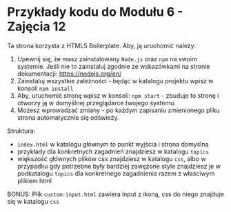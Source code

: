 # Przykłady kodu do Modułu 6 - Zajęcia 12

Ta strona korzysta z HTML5 Boilerplate. Aby, ją uruchomić należy:

1. Upewnij się, że masz zainstalowany `Node.js` oraz `npm` na swoim systemie.
   Jeśli nie to zainstaluj zgodnie ze wskazówkami na stronie dokumentacji:
   https://nodejs.org/en/
2. Zainstaluj wszystkie zależności - będąc w katalogu projektu wpisz w konsoli
   `npm install`
3. Aby, uruchomić stronę wpisz w konsoli: `npm start` - zbuduje to stronę i
   otworzy ją w domyślnej przeglądarce twojego systemu.
4. Możesz wprowadzać zmiany - po każdym zapisaniu zmienionego pliku strona
   automatycznie się odświeży.

Struktura:

- `index.html` w katalogu głównym to punkt wyjścia i strona domyślna
- przykłady dla konkretnych zagadnień znajdziesz w katalogu `topics`
- większość głównych plików css znajdziesz w katalogu `css`, albo w przypadku
  gdy potrzebne były bardziej zawężone style znajdziesz je w podkatalogu `topics`
  dla konkretnego zagadnienia razem z właściwym plikiem html

BONUS:
  Plik `custom-input.html` zawiera input z ikoną, css do niego znajduje się w
  katalogu `css`
